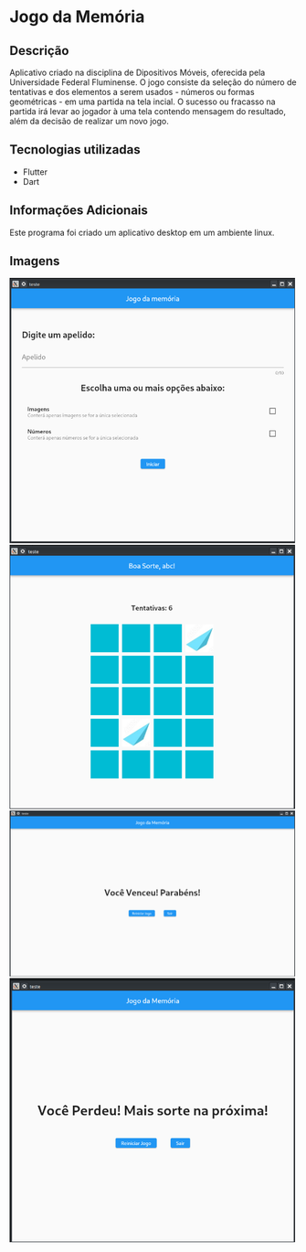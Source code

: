 # Jogo da Memória

## Descrição 

Aplicativo criado na disciplina de Dipositivos Móveis, oferecida pela Universidade Federal Fluminense. O jogo consiste da seleção do número de tentativas e dos elementos a serem usados - números ou formas geométricas -  em uma partida na tela incial. 
O sucesso ou fracasso na partida irá levar ao jogador à uma tela contendo mensagem do resultado, além da decisão de realizar um novo jogo.

## Tecnologias utilizadas

- Flutter
- Dart

## Informações Adicionais

Este programa foi criado um aplicativo desktop em um ambiente linux.

## Imagens

<img src="https://github.com/EMV271828/jogo_da_memoria/blob/readme_e_licenca/img/jogo_da_memoria_tela_inicial.png" width="500px">
<img src="https://github.com/EMV271828/jogo_da_memoria/blob/readme_e_licenca/img/jogo_da_memoria_partida.png" width="500px">
<img src="https://github.com/EMV271828/jogo_da_memoria/blob/readme_e_licenca/img/jogo_da_memoria_vitoria.png" width="500px">
<img src="https://github.com/EMV271828/jogo_da_memoria/blob/readme_e_licenca/img/jogo_da_memoria_derrota.png" width="500px">

